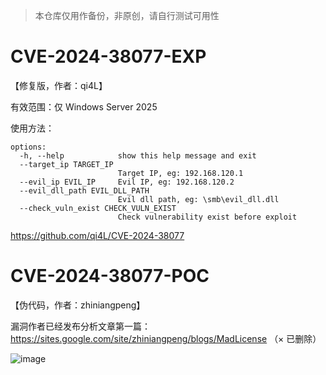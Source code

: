 > 本仓库仅用作备份，非原创，请自行测试可用性

# CVE-2024-38077-EXP

【修复版，作者：qi4L】

有效范围：仅 Windows Server 2025

使用方法：

```
options:
  -h, --help            show this help message and exit
  --target_ip TARGET_IP
                        Target IP, eg: 192.168.120.1
  --evil_ip EVIL_IP     Evil IP, eg: 192.168.120.2
  --evil_dll_path EVIL_DLL_PATH
                        Evil dll path, eg: \smb\evil_dll.dll
  --check_vuln_exist CHECK_VULN_EXIST
                        Check vulnerability exist before exploit
```

https://github.com/qi4L/CVE-2024-38077

# CVE-2024-38077-POC

【伪代码，作者：zhiniangpeng】

漏洞作者已经发布分析文章第一篇：https://sites.google.com/site/zhiniangpeng/blogs/MadLicense （× 已删除）



![image](https://github.com/user-attachments/assets/ffd4ba94-074d-4104-b6bf-7ee536b45ac2)
